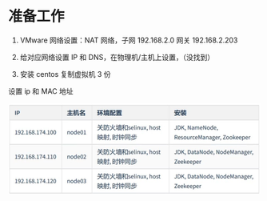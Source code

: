# 准备工作

1. VMware 网络设置：NAT 网络，子网 192.168.2.0 网关 192.168.2.203

2. 给对应网络设置 IP 和 DNS，在物理机/主机上设置，（没找到）

3. 安装 centos 复制虚拟机 3 份

设置 ip 和 MAC 地址

<img src="./img/A02集群规划.jpg"></img>
